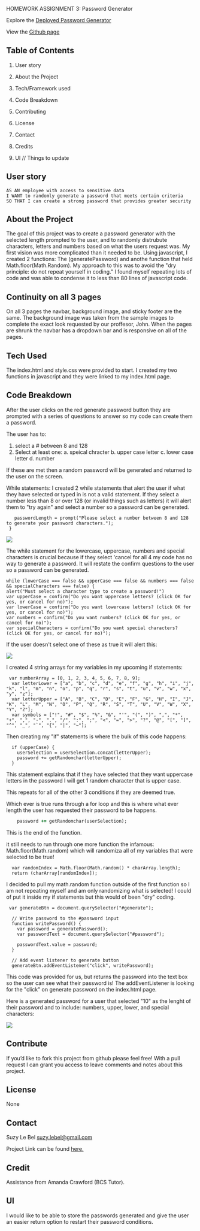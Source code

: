 HOMEWORK ASSIGNMENT 3: Password Generator

Explore the [Deployed Password Generator](https://suzylebel.github.io/Password-Generator/)

View the [Github page](https://github.com/suzylebel/Password-Generator)

## Table of Contents
1. User story

  
2. About the Project
3. Tech/Framework used
4. Code Breakdown
5. Contributing
6. License
7. Contact
8. Credits
9. UI // Things to update


 ## User story 

```
AS AN employee with access to sensitive data
I WANT to randomly generate a password that meets certain criteria
SO THAT I can create a strong password that provides greater security
```


## About the Project

The goal of this project was to create a password generator with the selected length prompted to the user, and to randomly distrubute characters, letters and numbers based on what the users request was. My first vision was more complicated than it needed to be. Using javascript, I created 2 functions: The (generatePassword) and anothe function that held Math.floor(Math.Random). My approach to this was to avoid the "dry principle: do not repeat yourself in coding." I found myself repeating lots of code and was able to condense it to less than 80 lines of javascript code. 

## Continuity on all 3 pages

On all 3 pages the navbar, background image, and sticky footer are the same. The background image was taken from the sample images to complete the exact look requested by our proffesor, John. When the pages are shrunk the navbar has a dropdown bar and is responsive on all of the pages. 


## Tech Used
The index.html and style.css were provided to start.
I created my two functions in javascript and they were linked to my index.html page. 

## Code Breakdown

After the user clicks on the red generate password button they are prompted with a series of questions to answer so my code can create them a password. 

The user has to:
1. select a # between 8 and 128 
2. Select at least one:
  a. speical chracter
  b. upper case letter
  c. lower case letter
  d. number 
  
If these are met then a random password will be generated and returned to the user on the screen.  
  
 While statements: 
 I created 2 while statements that alert the user if what they have selected or typed in is not a valid statement. 
 If they select a number less than 8 or over 128 (or invalid things such as letters) it will alert them to "try again" and select a number so a password can be generated. 

 
 ```while (passwordLength < 8 || passwordLength > 128 || isNaN(passwordLength)){ 
    passwordLength = prompt("Please select a number between 8 and 128 to generate your password characters.");
  }
  ```
![](images/select_pwd.png)
 
 The while statement for the lowercase, uppercase, numbers and special characters is crucial because if they select 'cancel for all 4 my code has no way to generate a password. It will restate the confirm questions to the user so a password can be generated. 
 

    while (lowerCase === false && upperCase === false && numbers === false && specialCharacters === false) {
    alert("Must select a character type to create a password!")
    var upperCase = confirm("Do you want uppercase letters? (click OK for yes, or cancel for no)");
    var lowerCase = confirm("Do you want lowercase letters? (click OK for yes, or cancel for no)");
    var numbers = confirm("Do you want numbers? (click OK for yes, or cancel for no)");
    var specialCharacters = confirm("Do you want special characters? (click OK for yes, or cancel for no)");
    
If the user doesn't select one of these as true it will alert this:    
    
![](images/alert_select.png)

I created 4 string arrays for my variables in my upcoming if statements: 
```
 var numberArray = [0, 1, 2, 3, 4, 5, 6, 7, 8, 9];
  var letterLower = ["a", "b", "c", "d", "e", "f", "g", "h", "i", "j", "k", "l", "m", "n", "o", "p", "q", "r", "s", "t", "u", "v", "w", "x", "y", "z"];
  var letterUpper = ["A", "B", "C", "D", "E", "F", "G", "H", "I", "J", "K", "L", "M", "N", "O", "P", "Q", "R", "S", "T", "U", "V", "W", "X", "Y", "Z"];
  var symbols = ["!", "#", "$", "%", "&", "'", "(", ")", ",", "*", "+", ",", "-", ".", "/", ":", ";", "<", "=", ">", "?", "@", "[", "]", "^", "_", "`", "{", "|", "~"];
```
Then creating my "if" statements is where the bulk of this code happens: 

```
  if (upperCase) {
    userSelection = userSelection.concat(letterUpper);
    password += getRandomchar(letterUpper);
  }
  ```
  This statement explains that if they have selected that they want uppercase letters in the password I will get 1 random character that is upper case. 
  
  This repeats for all of the other 3 conditions if they are deemed true. 
  
  Which ever is true runs through a for loop and this is where what ever length the user has requested their password to be happens. 
  
  ``` for (var i = password.length; i < passwordLength; i++) {
      password += getRandomchar(userSelection); 
 ```
      
  
  This is the end of the function. 
  
  it still needs to run through one more function the infamous: Math.floor(Math.random) which will randomiza all of my variables that were selected to be true!
  
  ``` function getRandomchar(charArray) {
    var randomIndex = Math.floor(Math.random() * charArray.length);
    return (charArray[randomIndex]);
  ```
  I decided to pull my math.random function outside of the first function so I am not repeating myself and am only randomizing what is selected! I could of put it inside my if statements but this would of been "dry" coding. 
  
  
```
 var generateBtn = document.querySelector("#generate");

  // Write password to the #password input
  function writePassword() {
    var password = generatePassword();
    var passwordText = document.querySelector("#password");

    passwordText.value = password;
  }

  // Add event listener to generate button
  generateBtn.addEventListener("click", writePassword);
```
This code was provided for us, but returns the password into the text box so the user can see what their password is!
The addEventListener is looking for the "click" on generate password on the index.html page. 


Here is a generated password for a user that selected "10" as the lenght of their password and to include: numbers, upper, lower, and special characters: 

![](images/final_generate.png)

## Contribute
If you’d like to fork this project from github please feel free! With a pull request I can grant you access to leave comments and notes about this project. 

## License 
None
 
## Contact 

Suzy Le Bel 
suzy.lebel@gmail.com

Project Link can be found [here.](https://suzylebel.github.io/Password-Generator/)

## Credit
Assistance from Amanda Crawford (BCS Tutor). 


## UI
I would like to be able to store the passwords generated and give the user an easier return option to restart their password conditions. 
